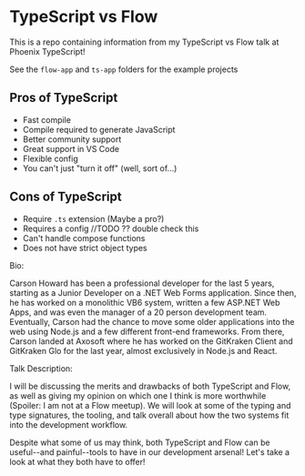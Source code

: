 # TypeScript vs Flow

This is a repo containing information from my TypeScript vs Flow talk at Phoenix TypeScript!

See the `flow-app` and `ts-app` folders for the example projects

## Pros of TypeScript

 - Fast compile
 - Compile required to generate JavaScript
 - Better community support
 - Great support in VS Code
 - Flexible config
 - You can't just "turn it off" (well, sort of...)

## Cons of TypeScript

 - Require `.ts` extension (Maybe a pro?)
 - Requires a config //TODO ?? double check this
 - Can't handle compose functions
 - Does not have strict object types

Bio:

Carson Howard has been a professional developer for the last 5 years, starting as a Junior Developer on a .NET Web Forms application. Since then, he has worked on a monolithic VB6 system, written a few ASP.NET Web Apps, and was even the manager of a 20 person development team. Eventually, Carson had the chance to move some older applications into the web using Node.js and a few different front-end frameworks. From there, Carson landed at Axosoft where he has worked on the GitKraken Client and GitKraken Glo for the last year, almost exclusively in Node.js and React.


Talk Description:

I will be discussing the merits and drawbacks of both TypeScript and Flow, as well as giving my opinion on which one I think is more worthwhile (Spoiler: I am not at a Flow meetup). We will look at some of the typing and type signatures, the tooling, and talk overall about how the two systems fit into the development workflow.

Despite what some of us may think, both TypeScript and Flow can be useful--and painful--tools to have in our development arsenal! Let's take a look at what they both have to offer!